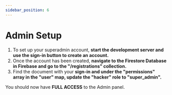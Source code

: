 ```yaml
---
sidebar_position: 6
---
```


# Admin Setup

1. To set up your superadmin account, **start the development server and use the sign-in button to create an account.** 
2. Once the account has been created, **navigate to the Firestore Database in Firebase and go to the "/registrations" collection.** 
3. Find the document with your **sign-in and under the "permissions" array in the "user" map, update the "hacker" role to "super_admin".** 

You should now have **FULL ACCESS** to the Admin panel.

